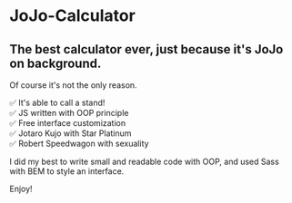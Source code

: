 # JoJo-Calculator
## The best calculator ever, just because it's JoJo on background.
Of course it's not the only reason.<br>

✅ It's able to call a stand!<br>
✅ JS written with OOP principle<br>
✅ Free interface customization<br>
✅ Jotaro Kujo with Star Platinum<br>
✅ Robert Speedwagon with sexuality<br>

I did my best to write small and readable code with OOP, and used Sass with BEM to style an interface.

Enjoy!

